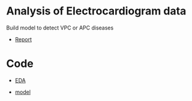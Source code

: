 # Analysis of Electrocardiogram data 
Build model to detect VPC or APC diseases

- [Report](https://drive.google.com/open?id=1g-JZGBBj4hAVPCo3jO-jgNheOG7cz5FB)

# Code

- [EDA](https://github.com/yuting1214/Analysis-of-Electrocardiogram-data-/blob/master/code/DM_final_EDA.R)

- [model](https://github.com/yuting1214/Analysis-of-Electrocardiogram-data-/blob/master/code/DM_final_model.R)
